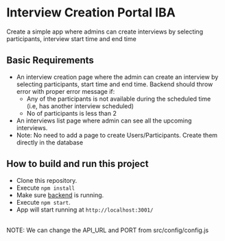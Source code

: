 # Interview Creation Portal IBA

Create a simple app where admins can create interviews by selecting participants, interview start time and end time

## Basic Requirements

- An interview creation page where the admin can create an interview by selecting participants, start time and end time. Backend should throw error with proper error message if:
  - Any of the participants is not available during the scheduled time (i.e, has another interview scheduled)
  - No of participants is less than 2
- An interviews list page where admin can see all the upcoming interviews.
- Note: No need to add a page to create Users/Participants. Create them directly in the database

## How to build and run this project

- Clone this repository.
- Execute `npm install`
- Make sure [backend](https://github.com/Ashish0077/InterviewCreationPortal_IBA) is running.
- Execute `npm start`.
- App will start running at `http://localhost:3001/`

<br>
NOTE: We can change the API_URL and PORT from src/config/config.js

